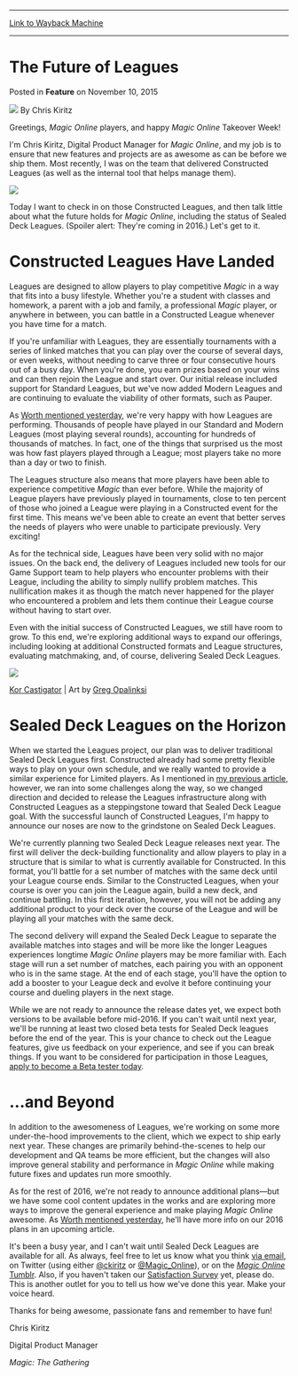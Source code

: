 
---
[Link to Wayback Machine](https://web.archive.org/web/20151113034704/http://magic.wizards.com/en/articles/archive/feature/future-leagues-2015-11-10)

[_metadata_:author]:- "Chris Kiritz"
[_metadata_:description]:- "Leagues have been a huge success so far on Magic Online, and they're only going to get better!"
[_metadata_:generator]:- "Drupal 7 (http://drupal.org)"
[_metadata_:publish_date]:- "2015-11-10"
[_metadata_:title]:- "The Future of Leagues"
[_metadata_:wayback_capture_timestamp]:- "2015-11-13 03:47:04+00:00"
[_metadata_:wayback_raw_url]:- "https://web.archive.org/web/20151113034704id_/http://magic.wizards.com/en/articles/archive/feature/future-leagues-2015-11-10"
[_metadata_:wayback_url]:- "http://magic.wizards.com/en/articles/archive/feature/future-leagues-2015-11-10"
---


The Future of Leagues
=====================



 Posted in **Feature**
 on November 10, 2015 






![](https://media.magic.wizards.com/styles/auth_small/public/images/hero/news_default_wizards_logo_0.jpg)
By Chris Kiritz











Greetings, *Magic Online* players, and happy *Magic Online* Takeover Week!


I'm Chris Kiritz, Digital Product Manager for *Magic Online*, and my job is to ensure that new features and projects are as awesome as can be before we ship them. Most recently, I was on the team that delivered Constructed Leagues (as well as the internal tool that helps manage them).


[![](https://media.wizards.com/2015/images/daily/Download_MTGO-Button_WOL.png)](http://magic.wizards.com/node/823031)


Today I want to check in on those Constructed Leagues, and then talk little about what the future holds for *Magic Online*, including the status of Sealed Deck Leagues. (Spoiler alert: They're coming in 2016.) Let's get to it.


Constructed Leagues Have Landed
===============================


Leagues are designed to allow players to play competitive *Magic* in a way that fits into a busy lifestyle. Whether you're a student with classes and homework, a parent with a job and family, a professional *Magic* player, or anywhere in between, you can battle in a Constructed League whenever you have time for a match.


If you're unfamiliar with Leagues, they are essentially tournaments with a series of linked matches that you can play over the course of several days, or even weeks, without needing to carve three or four consecutive hours out of a busy day. When you're done, you earn prizes based on your wins and can then rejoin the League and start over. Our initial release included support for Standard Leagues, but we've now added Modern Leagues and are continuing to evaluate the viability of other formats, such as Pauper.


As [Worth mentioned yesterday](http://magic.wizards.com/en/articles/archive/feature/magic-online-2015-look-back-2015-11-09), we're very happy with how Leagues are performing. Thousands of people have played in our Standard and Modern Leagues (most playing several rounds), accounting for hundreds of thousands of matches. In fact, one of the things that surprised us the most was how fast players played through a League; most players take no more than a day or two to finish.


The Leagues structure also means that more players have been able to experience competitive *Magic* than ever before. While the majority of League players have previously played in tournaments, close to ten percent of those who joined a League were playing in a Constructed event for the first time. This means we've been able to create an event that better serves the needs of players who were unable to participate previously. Very exciting!


As for the technical side, Leagues have been very solid with no major issues. On the back end, the delivery of Leagues included new tools for our Game Support team to help players who encounter problems with their League, including the ability to simply nullify problem matches. This nullification makes it as though the match never happened for the player who encountered a problem and lets them continue their League course without having to start over.


Even with the initial success of Constructed Leagues, we still have room to grow. To this end, we're exploring additional ways to expand our offerings, including looking at additional Constructed formats and League structures, evaluating matchmaking, and, of course, delivering Sealed Deck Leagues.


![](https://media.wizards.com/2015/images/daily/cardart_BFZ_Kor-Castigator.jpg)


[Kor Castigator](http://gatherer.wizards.com/Pages/Card/Details.aspx?name=Kor+Castigator) | Art by [Greg Opalinksi](http://gatherer.wizards.com/Pages/Search/Default.aspx?output=spoiler&method=visual&action=advanced&artist=%5B%22Greg+Opalinski%22%5D)


Sealed Deck Leagues on the Horizon
==================================


When we started the Leagues project, our plan was to deliver traditional Sealed Deck Leagues first. Constructed already had some pretty flexible ways to play on your own schedule, and we really wanted to provide a similar experience for Limited players. As I mentioned in [my previous article](http://magic.wizards.com/en/MTGO/articles/archive/magic-online/magic-online-leagues-update-2015-08-17), however, we ran into some challenges along the way, so we changed direction and decided to release the Leagues infrastructure along with Constructed Leagues as a steppingstone toward that Sealed Deck League goal. With the successful launch of Constructed Leagues, I'm happy to announce our noses are now to the grindstone on Sealed Deck Leagues.


We're currently planning two Sealed Deck League releases next year. The first will deliver the deck-building functionality and allow players to play in a structure that is similar to what is currently available for Constructed. In this format, you'll battle for a set number of matches with the same deck until your League course ends. Similar to the Constructed Leagues, when your course is over you can join the League again, build a new deck, and continue battling. In this first iteration, however, you will not be adding any additional product to your deck over the course of the League and will be playing all your matches with the same deck.


The second delivery will expand the Sealed Deck League to separate the available matches into stages and will be more like the longer Leagues experiences longtime *Magic Online* players may be more familiar with. Each stage will run a set number of matches, each pairing you with an opponent who is in the same stage. At the end of each stage, you'll have the option to add a booster to your League deck and evolve it before continuing your course and dueling players in the next stage.


While we are not ready to announce the release dates yet, we expect both versions to be available before mid-2016. If you can't wait until next year, we'll be running at least two closed beta tests for Sealed Deck leagues before the end of the year. This is your chance to check out the League features, give us feedback on your experience, and see if you can break things. If you want to be considered for participation in those Leagues, [apply to become a Beta tester today](http://wizards.custhelp.com/app/answers/detail/a_id/2265/).


…and Beyond
===========


In addition to the awesomeness of Leagues, we're working on some more under-the-hood improvements to the client, which we expect to ship early next year. These changes are primarily behind-the-scenes to help our development and QA teams be more efficient, but the changes will also improve general stability and performance in *Magic Online* while making future fixes and updates run more smoothly.


As for the rest of 2016, we're not ready to announce additional plans—but we have some cool content updates in the works and are exploring more ways to improve the general experience and make playing *Magic Online* awesome. As [Worth mentioned yesterday](http://magic.wizards.com/en/articles/archive/feature/magic-online-2015-look-back-2015-11-09), he'll have more info on our 2016 plans in an upcoming article.


It's been a busy year, and I can't wait until Sealed Deck Leagues are available for all. As always, feel free to let us know what you think [via email](mailto:MagicOnlineFeedback@wizards.com), on Twitter (using either [@ckiritz](http://www.twitter.com/ckiritz) or [@Magic\_Online](http://www.twitter.com/MagicOnline)), or on the [*Magic Online* Tumblr](http://wizardsmtgo.tumblr.com/). Also, if you haven't taken our [Satisfaction Survey](http://www.surveygizmo.com/s3/2410924/18a8ae107cad) yet, please do. This is another outlet for you to tell us how we've done this year. Make your voice heard.


Thanks for being awesome, passionate fans and remember to have fun!


Chris Kiritz


Digital Product Manager


*Magic: The Gathering* 







